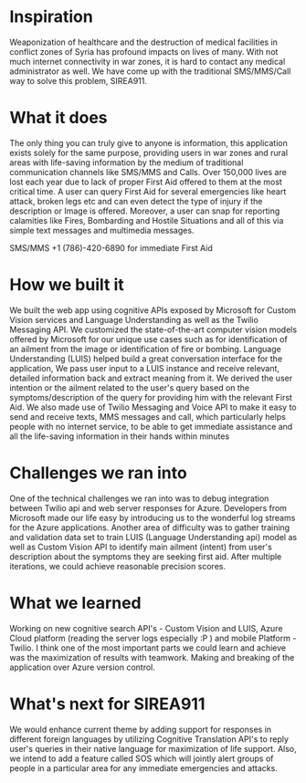 # Inspiration
Weaponization of healthcare and the destruction of medical facilities in conflict zones of Syria has profound impacts on lives of many. With not much internet connectivity in war zones, it is hard to contact any medical administrator as well. We have come up with the traditional SMS/MMS/Call way to solve this problem, SIREA911.

# What it does
The only thing you can truly give to anyone is information, this application exists solely for the same purpose, providing users in war zones and rural areas with life-saving information by the medium of traditional communication channels like SMS/MMS and Calls. Over 150,000 lives are lost each year due to lack of proper First Aid offered to them at the most critical time. A user can query First Aid for several emergencies like heart attack, broken legs etc and can even detect the type of injury if the description or Image is offered. Moreover, a user can snap for reporting calamities like Fires, Bombarding and Hostile Situations and all of this via simple text messages and multimedia messages.

SMS/MMS +1 (786)-420-6890 for immediate First Aid

# How we built it
We built the web app using cognitive APIs exposed by Microsoft for Custom Vision services and Language Understanding as well as the Twilio Messaging API. We customized the state-of-the-art computer vision models offered by Microsoft for our unique use cases such as for identification of an ailment from the image or identification of fire or bombing. Language Understanding (LUIS) helped build a great conversation interface for the application, We pass user input to a LUIS instance and receive relevant, detailed information back and extract meaning from it. We derived the user intention or the ailment related to the user's query based on the symptoms/description of the query for providing him with the relevant First Aid. We also made use of Twilio Messaging and Voice API to make it easy to send and receive texts, MMS messages and call, which particularly helps people with no internet service, to be able to get immediate assistance and all the life-saving information in their hands within minutes

# Challenges we ran into
One of the technical challenges we ran into was to debug integration between Twilio api and web server responses for Azure. Developers from Microsoft made our life easy by introducing us to the wonderful log streams for the Azure applications. Another area of difficulty was to gather training and validation data set to train LUIS (Language Understanding api) model as well as Custom Vision API to identify main ailment (intent) from user's description about the symptoms they are seeking first aid. After multiple iterations, we could achieve reasonable precision scores.

# What we learned
Working on new cognitive search API's - Custom Vision and LUIS, Azure Cloud platform (reading the server logs especially :P ) and mobile Platform - Twilio. I think one of the most important parts we could learn and achieve was the maximization of results with teamwork. Making and breaking of the application over Azure version control.

# What's next for SIREA911
We would enhance current theme by adding support for responses in different foreign languages by utilizing Cognitive Translation API's to reply user's queries in their native language for maximization of life support. Also, we intend to add a feature called SOS which will jointly alert groups of people in a particular area for any immediate emergencies and attacks.
